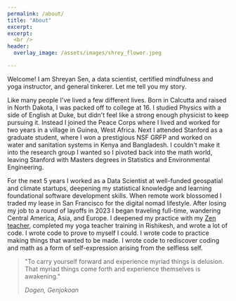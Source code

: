 ```yaml
---
permalink: /about/
title: "About"
excerpt: 
excerpt: 
  <br />
header:
  overlay_image: /assets/images/shrey_flower.jpeg

---
```

Welcome! I am Shreyan Sen, a data scientist, certified mindfulness and yoga instructor, and general tinkerer. Let me tell you my story.

Like many people I've lived a few different lives. Born in Calcutta and raised in North Dakota, I was packed off to college at 16. I studied Physics with a side of English at Duke, but didn't feel like a strong enough physicist to keep pursuing it. Instead I joined the Peace Corps where I lived and worked for two years in a village in Guinea, West Africa. Next I attended Stanford as a graduate student, where I won a prestigious NSF GRFP and worked on water and sanitation systems in Kenya and Bangladesh. I couldn't make it into the research group I wanted so I pivoted back into the math world, leaving Stanford with Masters degrees in Statistics and Environmental Engineering. 

For the next 5 years I worked as a Data Scientist at well-funded geospatial and climate startups, deepening my statistical knowledge and learning foundational software development skills. When remote work blossomed I traded my lease in San Francisco for the digital nomad lifestyle. After losing my job to a round of layoffs in 2023 I began traveling full-time, wandering Central America, Asia, and Europe. I deepened my practice with my [Zen teacher](http://jion-blonstein.com/), completed my yoga teacher training in Rishikesh, and wrote a lot of code. I wrote code to prove to myself I could. I wrote code to practice making things that wanted to be made. I wrote code to rediscover coding and math as a form of self-expression arising from the selfless self.

>"To carry yourself forward and experience myriad things is delusion. That
>myriad things come forth and experience themselves is awakening."
>
> <cite>Dogen, Genjokoan</cite>

